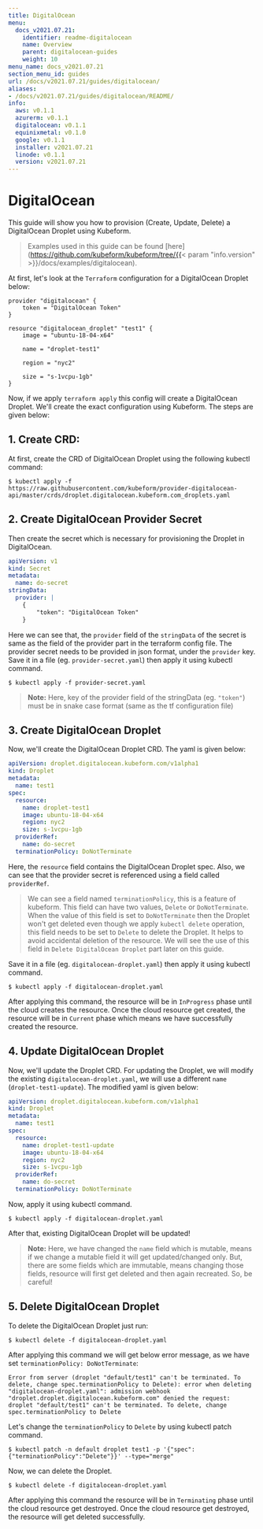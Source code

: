 ```yaml
---
title: DigitalOcean
menu:
  docs_v2021.07.21:
    identifier: readme-digitalocean
    name: Overview
    parent: digitalocean-guides
    weight: 10
menu_name: docs_v2021.07.21
section_menu_id: guides
url: /docs/v2021.07.21/guides/digitalocean/
aliases:
- /docs/v2021.07.21/guides/digitalocean/README/
info:
  aws: v0.1.1
  azurerm: v0.1.1
  digitalocean: v0.1.1
  equinixmetal: v0.1.0
  google: v0.1.1
  installer: v2021.07.21
  linode: v0.1.1
  version: v2021.07.21
---
```


# DigitalOcean

This guide will show you how to provision (Create, Update, Delete) a DigitalOcean Droplet using Kubeform.

> Examples used in this guide can be found [here](https://github.com/kubeform/kubeform/tree/{{< param "info.version" >}}/docs/examples/digitalocean).

At first, let's look at the `Terraform` configuration for a DigitalOcean Droplet below:

```
provider "digitalocean" {
    token = "DigitalOcean Token"
}

resource "digitalocean_droplet" "test1" {
    image = "ubuntu-18-04-x64"

    name = "droplet-test1"

    region = "nyc2"

    size = "s-1vcpu-1gb"
}
```

Now, if we apply `terraform apply` this config will create a DigitalOcean Droplet. We'll create the exact configuration using Kubeform. The steps are given below:

## 1. Create CRD:

At first, create the CRD of DigitalOcean Droplet using the following kubectl command:

```console
$ kubectl apply -f https://raw.githubusercontent.com/kubeform/provider-digitalocean-api/master/crds/droplet.digitalocean.kubeform.com_droplets.yaml
```

## 2. Create DigitalOcean Provider Secret

Then create the secret which is necessary for provisioning the Droplet in DigitalOcean.

```yaml
apiVersion: v1
kind: Secret
metadata:
  name: do-secret
stringData:
  provider: |
    {
        "token": "DigitalOcean Token"
    }
```

Here we can see that, the `provider` field of the `stringData` of the secret is same as the field of the provider part in the terraform config file. The provider secret needs to be provided in json format, under the `provider` key. Save it in a file (eg. `provider-secret.yaml`) then apply it using kubectl command.

```console
$ kubectl apply -f provider-secret.yaml
```

> **Note:** Here, key of the provider field of the stringData (eg. `"token"`) must be in snake case format (same as the tf configuration file)

## 3. Create DigitalOcean Droplet

Now, we'll create the DigitalOcean Droplet CRD. The yaml is given below:

```yaml
apiVersion: droplet.digitalocean.kubeform.com/v1alpha1
kind: Droplet
metadata:
  name: test1
spec:
  resource:
    name: droplet-test1
    image: ubuntu-18-04-x64
    region: nyc2
    size: s-1vcpu-1gb
  providerRef:
    name: do-secret
  terminationPolicy: DoNotTerminate
```

Here, the `resource` field contains the DigitalOcean Droplet spec. Also, we can see that the provider secret is referenced using a field called `providerRef`.

> We can see a field named `terminationPolicy`, this is a feature of kubeform. This field can have two values, `Delete` or `DoNotTerminate`. When the value of this field is set to `DoNotTerminate` then the Droplet won't get deleted even though we apply `kubectl delete` operation, this field needs to be set to `Delete` to delete the Droplet. It helps to avoid accidental deletion of the resource. We will see the use of this field in `Delete DigitalOcean Droplet` part later on this guide.

Save it in a file (eg. `digitalocean-droplet.yaml`) then apply it using kubectl command.

```console
$ kubectl apply -f digitalocean-droplet.yaml
```

After applying this command, the resource will be in `InProgress` phase until the cloud creates the resource. Once the cloud resource get created, the resource will be in `Current` phase which means we have successfully created the resource.


## 4. Update DigitalOcean Droplet

Now, we'll update the Droplet CRD. For updating the Droplet, we will modify the existing `digitalocean-droplet.yaml`, we will use a different `name` (`droplet-test1-update`). The modified yaml is given below:

```yaml
apiVersion: droplet.digitalocean.kubeform.com/v1alpha1
kind: Droplet
metadata:
  name: test1
spec:
  resource:
    name: droplet-test1-update
    image: ubuntu-18-04-x64
    region: nyc2
    size: s-1vcpu-1gb
  providerRef:
    name: do-secret
  terminationPolicy: DoNotTerminate
```

Now, apply it using kubectl command.

```console
$ kubectl apply -f digitalocean-droplet.yaml
```

After that, existing DigitalOcean Droplet will be updated!

> **Note:** Here, we have changed the `name` field which is mutable, means if we change a mutable field it will get updated/changed only. But, there are some fields which are immutable, means changing those fields, resource will first get deleted and then again recreated. So, be careful!


## 5. Delete DigitalOcean Droplet

To delete the DigitalOcean Droplet just run:

```console
$ kubectl delete -f digitalocean-droplet.yaml
```

After applying this command we will get below error message, as we have set `terminationPolicy: DoNotTerminate`:

```text
Error from server (droplet "default/test1" can't be terminated. To delete, change spec.terminationPolicy to Delete): error when deleting "digitalocean-droplet.yaml": admission webhook "droplet.droplet.digitalocean.kubeform.com" denied the request: droplet "default/test1" can't be terminated. To delete, change spec.terminationPolicy to Delete
```

Let's change the `terminationPolicy` to `Delete` by using kubectl patch command.

```console
$ kubectl patch -n default droplet test1 -p '{"spec":{"terminationPolicy":"Delete"}}' --type="merge"
```

Now, we can delete the Droplet.

```console
$ kubectl delete -f digitalocean-droplet.yaml
```

After applying this command the resource will be in `Terminating` phase until the cloud resource get destroyed. Once the cloud resource get destroyed, the resource will get deleted successfully. 
